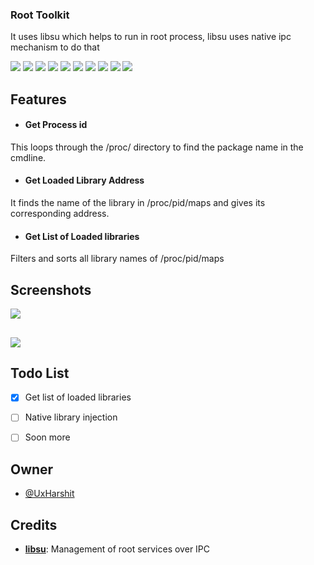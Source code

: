 ### Root Toolkit
It uses libsu which helps to run in root process, libsu uses native ipc mechanism to do that

![](https://img.shields.io/github/downloads/UxHarshit/UxH_ToolKit/total) ![](https://img.shields.io/github/forks/UxHarshit/UxH_ToolKit) ![](https://img.shields.io/github/stars/UxHarshit/Uxh_ToolKit) ![](https://img.shields.io/github/watchers/UxHarshit/UxH_ToolKit) ![](https://img.shields.io/github/directory-file-count/UxHarshit/UxH_ToolKit) ![](https://img.shields.io/github/repo-size/UxHarshit/Uxh_ToolKit)  ![](https://img.shields.io/github/v/release/UxHarshit/Uxh_toolKit) ![](https://img.shields.io/github/checks-status/UxHarshit/UxH_toolKit/master) ![](https://img.shields.io/badge/Telegram-%40UxHurricane-blue?link=http://uxhurricane.t.me) ![](https://img.shields.io/badge/Discord-%40UxHurricane-green?link=https://discord.com/users/565200061709942784)
## Features

- #### Get Process id
This loops through the /proc/ directory to find the package name in the cmdline. 

- #### Get Loaded Library Address
It finds the name of the library in /proc/pid/maps and gives its corresponding address.

- #### Get List of Loaded libraries
Filters and sorts all library names of /proc/pid/maps


## Screenshots 
![](https://raw.githubusercontent.com/UxHarshit/UxH_ToolKit/master/screenshot1.png)
## 
![](https://raw.githubusercontent.com/UxHarshit/UxH_ToolKit/master/Screenshot2.png)

## Todo List
- [x] Get list of loaded libraries
- [ ] Native library injection
- [ ] Soon more


## Owner

- [@UxHarshit](https://www.github.com/UxHarshit)



## Credits
- **[libsu](https://github.com/topjohnwu/libsu)**: Management of root services over IPC


